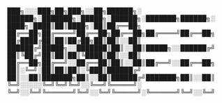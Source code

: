 
███╗░░░███╗██╗███╗░░██╗██████╗░  ██████╗░███████╗░█████╗░██████╗░███████╗██████╗░
████╗░████║██║████╗░██║██╔══██╗  ██╔══██╗██╔════╝██╔══██╗██╔══██╗██╔════╝██╔══██╗
██╔████╔██║██║██╔██╗██║██║░░██║  ██████╔╝█████╗░░███████║██║░░██║█████╗░░██████╔╝
██║╚██╔╝██║██║██║╚████║██║░░██║  ██╔══██╗██╔══╝░░██╔══██║██║░░██║██╔══╝░░██╔══██╗
██║░╚═╝░██║██║██║░╚███║██████╔╝  ██║░░██║███████╗██║░░██║██████╔╝███████╗██║░░██║
╚═╝░░░░░╚═╝╚═╝╚═╝░░╚══╝╚═════╝░  ╚═╝░░╚═╝╚══════╝╚═╝░░╚═╝╚═════╝░╚══════╝╚═╝░░╚═╝